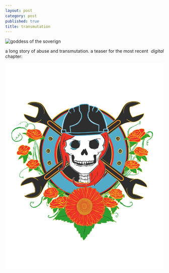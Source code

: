 ```yaml
---
layout: post
category: post
published: true
title: transmutation
---
```

![goddess of the soverign](/media/.jpeg)
<!--more-->
<span class='date' style='float:right;'>*digital*</span>
  
  
a long story of abuse and transmutation.  a teaser for the most recent chapter:
  
![transmutation](/media/transmutation.png)
